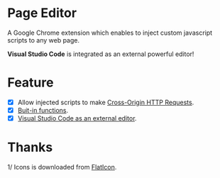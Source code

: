 # Page Editor

A Google Chrome extension which enables to inject custom javascript scripts to any web page.

**Visual Studio Code** is integrated as an external powerful editor!

# Feature

- [X] Allow injected scripts to make [Cross-Origin HTTP Requests](doc/bypass_origin_http_request.md).
- [X] [Buit-in functions](doc/build_in_functions.md).
- [X] [Visual Studio Code as an external editor](doc/vscode_editor.md).

# Thanks

1/ Icons is downloaded from [FlatIcon](https://www.flaticon.com/).
